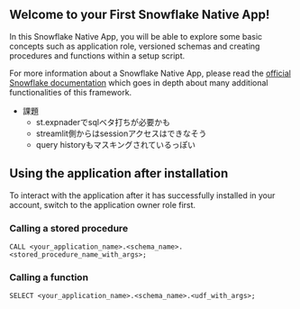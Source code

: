 ## Welcome to your First Snowflake Native App!

In this Snowflake Native App, you will be able to explore some basic concepts such as application role, versioned schemas and creating procedures and functions within a setup script.

For more information about a Snowflake Native App, please read the [official Snowflake documentation](https://docs.snowflake.com/en/developer-guide/native-apps/native-apps-about) which goes in depth about many additional functionalities of this framework.

- 課題
  - st.expnaderでsqlベタ打ちが必要かも
  - streamlit側からはsessionアクセスはできなそう
  - query historyもマスキングされているっぽい

## Using the application after installation
To interact with the application after it has successfully installed in your account, switch to the application owner role first.

### Calling a stored procedure

```
CALL <your_application_name>.<schema_name>.<stored_procedure_name_with_args>;
```

### Calling a function

```
SELECT <your_application_name>.<schema_name>.<udf_with_args>;
```
